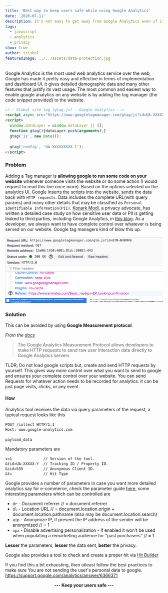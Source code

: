 ```yaml
---
title: 'Best way to keep users safe while using Google Analytics'
date: '2020-07-11'
description: It's not easy to get away from Google Analytics even if it leaks user data, but how about limiting the data sent to google and still have decent analytics.
tags:
  - javascript
  - analytics
  - privacy
show: true
author: trishul
featuredImage: ../../assets/data-protection.jpg
---
```


Google Analytics is the most used web analytics service over the web, Google has made it pretty easy and effective in terms of implementation and dashboard UI. It gives detailed demographic data and many other features that justify its vast usage.
The most common and easiest way to enable google analytics on any website is by adding the tag manager (the code snippet provided) to the website.

```HTML
<!-- Global site tag (gtag.js) - Google Analytics -->
<script async src="https://www.googletagmanager.com/gtag/js?id=UA-XXXXXXXXX-1"></script>
<script>
  window.dataLayer = window.dataLayer || [];
  function gtag(){dataLayer.push(arguments);}
  gtag('js', new Date());

  gtag('config', 'UA-XXXXXXXXX-1');
</script>

```

### Problem

Adding a Tag manager is **allowing google to run some code on your website** whenever someone visits the website or do some action (I would request to read this line once more). Based on the options selected on the analytics UI, Google inserts the scripts into the website, sends the data back with `HTTP requests`. Data includes the complete URL(with query params) and many other details that may be classified as `Personal Identifiable Information(PII)`. [Konark Modi](https://twitter.com/konarkmodi), a privacy advocate, has written a detailed case study on how sensitive user data or PII is getting leaked to third parties, including Google Analytics, in [this blog](https://medium.com/free-code-camp/how-airlines-dont-care-about-your-privacy-case-study-emirates-com-6271b3b8474b).
As a developer, we always want to have complete control over whatever is being served on our website. Google tag managers kind of blow this up.<br/><br/>
![Leak 1](./leak1.png)<br/>
![Leak 2](./leak2.png)


### Solution

This can be avoided by using **Google Measurement protocol**.

*From the [docs](https://developers.google.com/analytics/devguides/collection/protocol/v1)*
> The Google Analytics Measurement Protocol allows developers to make HTTP requests to send raw user interaction data directly to Google Analytics servers

TLDR; Do not load google scripts but, create and send HTTP requests by yourself. This gives way more control over what you want to send to google and ensures your complete control over your website. You can send Requests for whatever action needs to be recorded for analytics. It can be just page visits, clicks, or any event.

#### How
Analytics tool receives the data via query parameters of the request, a typical request looks like this  
```TEXT
POST /collect HTTP/1.1
Host: www.google-analytics.com

payload_data
```
Mandatory parameters are 
```
v=1              // Version of the tool.
&tid=UA-XXXXX-Y  // Tracking ID / Property ID.
&cid=555         // Anonymous Client ID.
&t=              // Hit Type
```

Google provides a number of parameters in case you want more detailed analytics say for e-commerce, check the parameter guide [here](https://developers.google.com/analytics/devguides/collection/protocol/v1/parameters), some interesting parameters which can be controlled are

- `dr` - Document referrer //  = document.referrer
- `dl` - Location URL // = document.location.origin + document.location.pathname (also may be document.location.search)
- `aip` - Anonymize IP, if present the IP address of the sender will be anonymized // = 1
- `npa` - Disable advertising personalization - if enabled  it won't be used when populating a remarketing audience for "past purchasers" // = 1

**Lesser** the parameters, **lesser** the data sent, **better** the privacy.

Google also provides a tool to check and create a proper hit via [Hit Builder](https://ga-dev-tools.appspot.com/hit-builder/)

If you find this a bit exhausting, then atleast follow the best practices to make sure You are not sending the user's personal data to google.
https://support.google.com/analytics/answer/6366371

**<center>--- Keep your users safe ---</center>**
